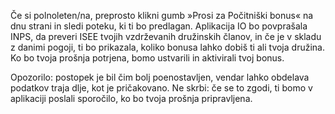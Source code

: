 Če si polnoleten/na, preprosto klikni gumb »Prosi za Počitniški bonus« na dnu strani in sledi poteku, ki ti bo predlagan. Aplikacija IO bo povprašala INPS, da preveri ISEE tvojih vzdrževanih družinskih članov, in če je v skladu z danimi pogoji, ti bo prikazala, koliko bonusa lahko dobiš ti ali tvoja družina. Ko bo tvoja prošnja potrjena, bomo ustvarili in aktivirali tvoj bonus.

Opozorilo: postopek je bil čim bolj poenostavljen, vendar lahko obdelava podatkov traja dlje, kot je pričakovano. Ne skrbi: če se to zgodi, ti bomo v aplikaciji poslali sporočilo, ko bo tvoja prošnja pripravljena.

